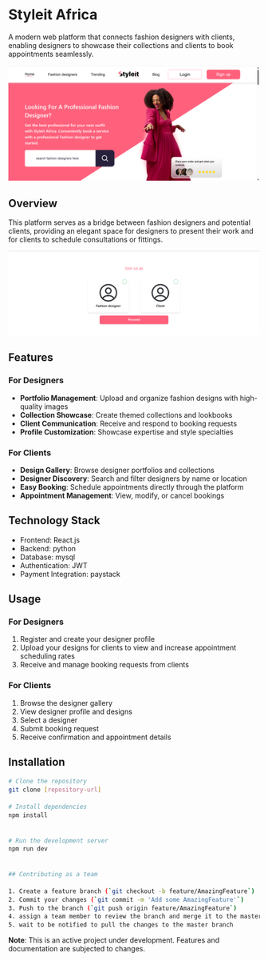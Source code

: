 # Styleit Africa

A modern web platform that connects fashion designers with clients, enabling designers to showcase their collections and clients to book appointments seamlessly.

![description](src/images/home_description.png)

## Overview

This platform serves as a bridge between fashion designers and potential clients, providing an elegant space for designers to present their work and for clients to schedule consultations or fittings.

![join us](src/images/join.png)
## Features

### For Designers
- **Portfolio Management**: Upload and organize fashion designs with high-quality images
- **Collection Showcase**: Create themed collections and lookbooks
- **Client Communication**: Receive and respond to booking requests
- **Profile Customization**: Showcase expertise and style specialties
### For Clients
- **Design Gallery**: Browse designer portfolios and collections
- **Designer Discovery**: Search and filter designers by name or location
- **Easy Booking**: Schedule appointments directly through the platform
- **Appointment Management**: View, modify, or cancel bookings

## Technology Stack

- Frontend: React.js 
- Backend: python
- Database: mysql
- Authentication: JWT
- Payment Integration: paystack

## Usage

### For Designers
1. Register and create your designer profile
2. Upload your designs for clients to view and increase appointment scheduling rates
4. Receive and manage booking requests from clients

### For Clients
1. Browse the designer gallery
2. View designer profile and designs
3. Select a designer 
4. Submit booking request
5. Receive confirmation and appointment details



## Installation

```bash
# Clone the repository
git clone [repository-url]

# Install dependencies
npm install


# Run the development server
npm run dev


## Contributing as a team

1. Create a feature branch (`git checkout -b feature/AmazingFeature`)
2. Commit your changes (`git commit -m 'Add some AmazingFeature'`)
3. Push to the branch (`git push origin feature/AmazingFeature`)
4. assign a team member to review the branch and merge it to the master branch
5. wait to be notified to pull the changes to the master branch 

```
**Note**: This is an active project under development. Features and documentation are subjected to changes.